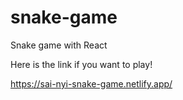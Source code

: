 # snake-game
Snake game with React


Here is the link if you want to play!

https://sai-nyi-snake-game.netlify.app/
